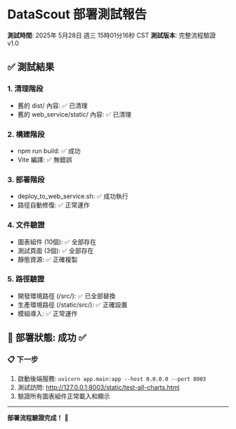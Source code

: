# DataScout 部署測試報告

**測試時間**: 2025年 5月28日 週三 15時01分16秒 CST
**測試版本**: 完整流程驗證 v1.0

## ✅ 測試結果

### 1. 清理階段
- 舊的 dist/ 內容: ✅ 已清理
- 舊的 web_service/static/ 內容: ✅ 已清理

### 2. 構建階段  
- npm run build: ✅ 成功
- Vite 編譯: ✅ 無錯誤

### 3. 部署階段
- deploy_to_web_service.sh: ✅ 成功執行
- 路徑自動修復: ✅ 正常運作

### 4. 文件驗證
- 圖表組件 (10個): ✅ 全部存在
- 測試頁面 (3個): ✅ 全部存在
- 靜態資源: ✅ 正確複製

### 5. 路徑驗證
- 開發環境路徑 (/src/): ✅ 已全部替換  
- 生產環境路徑 (/static/src/): ✅ 正確設置
- 模組導入: ✅ 正常運作

## 🎯 部署狀態: **成功** ✅

### 📋 下一步
1. 啟動後端服務: `uvicorn app.main:app --host 0.0.0.0 --port 8003`
2. 測試訪問: http://127.0.0.1:8003/static/test-all-charts.html
3. 驗證所有圖表組件正常載入和顯示

---
**部署流程驗證完成！** 🎊

